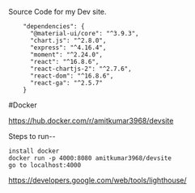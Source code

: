 Source Code for my Dev site.

        "dependencies": {
          "@material-ui/core": "^3.9.3",
          "chart.js": "^2.8.0",
          "express": "^4.16.4",
          "moment": "^2.24.0",
          "react": "^16.8.6",
          "react-chartjs-2": "^2.7.6",
          "react-dom": "^16.8.6",
          "react-ga": "^2.5.7"
        }

#Docker

https://hub.docker.com/r/amitkumar3968/devsite

Steps to run--

    install docker
    docker run -p 4000:8080 amitkumar3968/devsite
    go to localhost:4000


https://developers.google.com/web/tools/lighthouse/